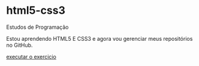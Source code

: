 # html5-css3
Estudos de Programação

Estou aprendendo HTML5 E CSS3 e agora vou gerenciar
meus repositórios no GitHub. 

<a href="https://devcesar1097.github.io/html5-css3/exercicios/index-links-1.html">executar o exercicio</a>